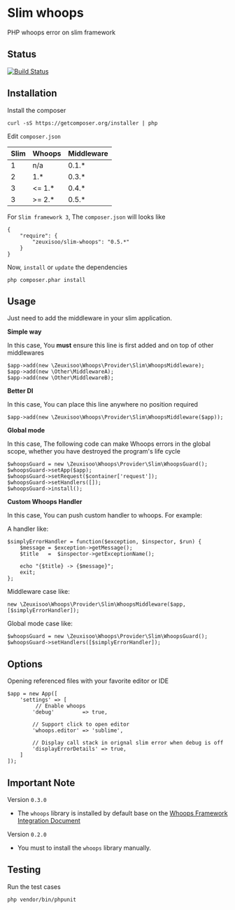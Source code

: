 # Slim whoops

PHP whoops error on slim framework

## Status

[![Build Status](https://travis-ci.org/zeuxisoo/php-slim-whoops.png?branch=master)](https://travis-ci.org/zeuxisoo/php-slim-whoops)

## Installation

Install the composer

    curl -sS https://getcomposer.org/installer | php

Edit `composer.json`

| Slim | Whoops    | Middleware |
| ---- | --------- | ---------- |
|   1  |  n/a      | 0.1.*      |
|   2  |  1.*      | 0.3.*      |
|   3  |  <= 1.*   | 0.4.*      |
|   3  |  >= 2.*   | 0.5.*      |

For `Slim framework 3`, The `composer.json` will looks like

	{
		"require": {
	        "zeuxisoo/slim-whoops": "0.5.*"
		}
	}

Now, `install` or `update` the dependencies

	php composer.phar install

## Usage

Just need to add the middleware in your slim application.

**Simple way**

In this case, You **must** ensure this line is first added and on top of other middlewares

	$app->add(new \Zeuxisoo\Whoops\Provider\Slim\WhoopsMiddleware);
	$app->add(new \Other\MiddlewareA);
	$app->add(new \Other\MiddlewareB);
	
**Better DI**

In this case, You can place this line anywhere no position required

	$app->add(new \Zeuxisoo\Whoops\Provider\Slim\WhoopsMiddleware($app));
	
**Global mode**

In this case, The following code can make Whoops errors in the global scope, whether you have destroyed the program's life cycle

	$whoopsGuard = new \Zeuxisoo\Whoops\Provider\Slim\WhoopsGuard();
	$whoopsGuard->setApp($app);
	$whoopsGuard->setRequest($container['request']);
	$whoopsGuard->setHandlers([]);
	$whoopsGuard->install();
	
**Custom Whoops Handler**

In this case, You can push custom handler to whoops. For example:

A handler like:

	$simplyErrorHandler = function($exception, $inspector, $run) {
	    $message = $exception->getMessage();
	    $title   =  $inspector->getExceptionName();
	
	    echo "{$title} -> {$message}";
	    exit;
	};

Middleware case like:

	new \Zeuxisoo\Whoops\Provider\Slim\WhoopsMiddleware($app, [$simplyErrorHandler]);
	
Global mode case like:
	
	$whoopsGuard = new \Zeuxisoo\Whoops\Provider\Slim\WhoopsGuard();
	$whoopsGuard->setHandlers([$simplyErrorHandler]);

## Options

Opening referenced files with your favorite editor or IDE

	$app = new App([
	    'settings' => [
	    	 // Enable whoops
	        'debug'         => true,
	        
	        // Support click to open editor
	        'whoops.editor' => 'sublime',
	        
	        // Display call stack in orignal slim error when debug is off 
	        'displayErrorDetails' => true,
	    ]
	]);

## Important Note

Version `0.3.0`

- The `whoops` library is installed by default base on the [Whoops Framework Integration Document][1]

Version `0.2.0`

- You must to install the `whoops` library manually.

## Testing

Run the test cases

	php vendor/bin/phpunit
	
	


[1]: https://github.com/filp/whoops/blob/master/docs/Framework%20Integration.md#contributing-an-integration-with-a-framework	"Whoops Framework Integration Document"
